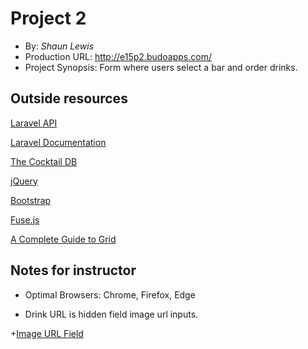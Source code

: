 # Project 2
+ By: *Shaun Lewis*
+ Production URL: <http://e15p2.budoapps.com/>
+ Project Synopsis: Form where users select a bar and order drinks.

## Outside resources

[Laravel API](https://laravel.com/api/6.x/Illuminate.html)

[Laravel Documentation](https://laravel.com/docs)

[The Cocktail DB](https://www.thecocktaildb.com/api.php)

[jQuery](https://jquery.com/)

[Bootstrap](https://getbootstrap.com/)

[Fuse.js](https://fusejs.io/)

[A Complete Guide to Grid](https://css-tricks.com/snippets/css/complete-guide-grid/)

## Notes for instructor

+ Optimal Browsers: Chrome, Firefox, Edge

+ Drink URL is hidden field image url inputs.

+[Image URL Field](https://github.com/budostylz/e15/blob/master/e15p2/public/images/drinkUrl.PNG)




